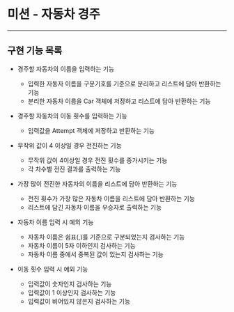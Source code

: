 # 미션 - 자동차 경주

---

## 구현 기능 목록

- 경주할 자동차의 이름을 입력하는 기능
    - 입력한 자동자 이름을 구분기호를 기준으로 분리하고 리스트에 담아 반환하는 기능
    - 분리한 자동차 이름을 Car 객체에 저장하고 리스트에 담아 반환하는 기능

- 경주할 자동차의 이동 횟수를 입력하는 기능
    - 입력값을 Attempt 객체에 저장하고 반환하는 기능

- 무작위 값이 4 이상일 경우 전진하는 기능
    - 무작위 값이 4이상일 경우 전진 횟수를 증가시키는 기능
    - 각 차수별 전진 결과를 출력하는 기능

- 가장 많이 전진한 자동차의 이름을 리스트에 담아 반환하는 기능
    - 전진 횟수가 가장 많은 자동차 이름을 리스트에 담아 반환하는 기능
    - 리스트에 담긴 자동차 이름을 우승자로 출력하는 기능

- 자동차 이름 입력 시 예외 기능
    - 자동차 이름은 쉼표(,)를 기준으로 구분되었는지 검사하는 기능
    - 자동차 이름이 5자 이하인지 검사하는 기능
    - 자동차 이름 중에서 중복된 값이 있는지 검사하는 기능

- 이동 횟수 입력 시 예외 기능
    - 입력값이 숫자인지 검사하는 기능
    - 입력값이 1 이상인지 검사하는 기능
    - 입력값이 비어있지 않은지 검사하는 기능